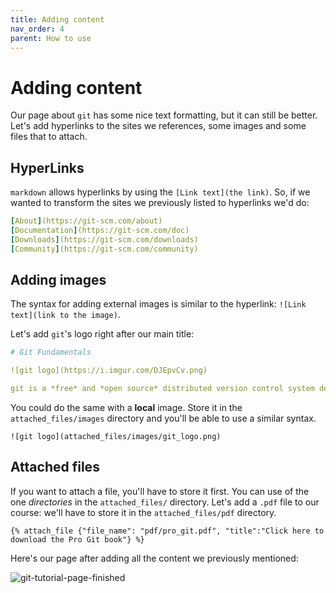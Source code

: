 ```yaml
---
title: Adding content
nav_order: 4
parent: How to use
---
```


# Adding content

Our page about `git` has some nice text formatting, but it can still be better.
Let's add hyperlinks to the sites we references, some images and some files that to attach.

## HyperLinks

`markdown` allows hyperlinks by using the `[Link text](the link)`.
So, if we wanted to transform the sites we previously listed to hyperlinks we'd do:

```yaml
[About](https://git-scm.com/about)
[Documentation](https://git-scm.com/doc)
[Downloads](https://git-scm.com/downloads)
[Community](https://git-scm.com/community)
```

## Adding images

The syntax for adding external images is similar to the hyperlink: `![Link text](link to the image)`.

Let's add `git`'s logo right after our main title:

```yaml
# Git Fundamentals

![git logo](https://i.imgur.com/DJEpvCv.png)

git is a *free* and *open source* distributed version control system designed to handle everything from small to very large projects with speed and efficiency.
```

You could do the same with a **local** image.
Store it in the `attached_files/images` directory and you'll be able to use a similar syntax.

`![git logo](attached_files/images/git_logo.png)`

## Attached files

If you want to attach a file, you'll have to store it first.
You can use of the one *directories* in the `attached_files/` directory.
Let's add a `.pdf` file to our course: we'll have to store it in the `attached_files/pdf` directory.

`{% attach_file {"file_name": "pdf/pro_git.pdf", "title":"Click here to download the Pro Git book"} %}`

Here's our page after adding all the content we previously mentioned:

![git-tutorial-page-finished](https://i.imgur.com/QhTkaL4.png)